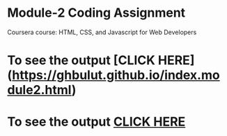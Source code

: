 # Module-2 Coding Assignment

Coursera course: HTML, CSS, and Javascript for Web Developers

# To see the output [CLICK HERE] (https://ghbulut.github.io/index.module2.html)

# To see the output [CLICK HERE](https://ghbulut.github.io/index.module2.html)

